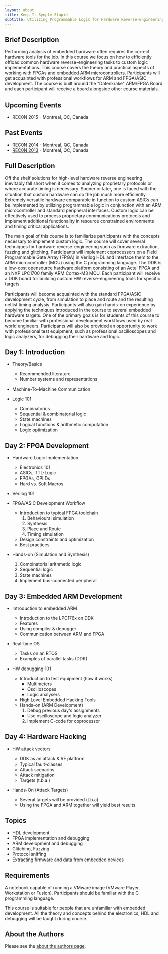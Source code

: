 ```yaml
---
layout: about
title: Keep It Synple Stupid
subtitle: Utilizing Programmable Logic for Hardware Reverse-Engineering
---
```


## Brief Description

Performing analysis of embedded hardware often requires the correct hardware tools for the job.
In this course we focus on how to efficiently offload common hardware reverse-engineering tasks to custom logic implementations.
This course covers the theory and practical aspects of working with FPGAs and embedded ARM microcontrollers.
Participants will get acquainted with professional workflows for ARM and FPGA/ASIC development.
The course is built around the "Datenkrake" ARM/FPGA Board and each participant will receive a board alongside other course materials.

## Upcoming Events

* REC0N 2015 - Montreal, QC, Canada

## Past Events

* [REC0N 2014](http://recon.cx/2014/trainingsynple.html) - Montreal, QC, Canada
* [REC0N 2013](http://recon.cx/2013/trainingsynple.html) - Montreal, QC, Canada

## Full Description

Off the shelf solutions for high-level hardware reverse engineering inevitably fall short when it comes to analyzing proprietary protocols or where accurate timing is necessary.
Sooner or later, one is faced with the situation that custom hardware can do the job much more efficiently.
Extremely versatile hardware comparable in function to custom ASICs can be implemented by utilizing programmable logic in conjunction with an ARM microcontroller and standard peripheral interfaces.
Custom logic can be effectively used to process proprietary communications protocols and implement additional functionality in resource constrained environments and timing critical applications.

The main goal of this course is to familiarize participants with the concepts necessary to implement custom logic.
The course will cover several techniques for hardware reverse-engineering such as firmware extraction, fuzzing and glitching.
Participants will implement coprocessors on a Field Programmable Gate Array (FPGA) in Verilog HDL and interface them to the ARM microcontroller (MCU) using the C programming language.
The DDK is a low-cost opensource hardware platform consisting of an Actel FPGA and an NXP LPC1700 family ARM Cortex-M3 MCU.
Each participant will receive a DDK board for building custom HW reverse-engineering tools for specific targets.

Participants will become acquainted with the standard FPGA/ASIC development cycle, from simulation to place and route and the resulting netlist timing analysis.
Participants will also gain hands-on experience by applying the techniques introduced in the course to several embedded hardware targets.
One of the primary goals is for students of this course to become familiar with professional development workflows used by real world engineers.
Participants will also be provided an opportunity to work with professional test equipment, such as professional oscilloscopes and logic analyzers, for debugging their hardware and logic.

## Day 1: Introduction

* Theory/Basics
  - Recommended literature
  - Number systems and representations
* Machine-To-Machine Communication

* Logic 101
  - Combinatorics
  - Sequential & combinatorial logic
  - State machines
  - Logical functions & arithmetic computation
  - Logic optimization

## Day 2: FPGA Development

* Hardware Logic Implementation
  - Electronics 101
  - ASICs, TTL-Logic
  - FPGAs, CPLDs
  - Hard vs. Soft Macros

* Verilog 101

* FPGA/ASIC Development Workflow
  - Introduction to typical FPGA toolchain
    1. Behavioural simulation
    2. Synthesis
    3. Place and Route
    4. Timing simulation
  - Design constraints and optimization
  - Best practices

* Hands-on (Simulation and Synthesis)
    1. Combinatorial arithmetic logic
    2. Sequential logic
    3. State machines
    4. Implement bus-connected peripheral

## Day 3: Embedded ARM Development

* Introduction to embedded ARM
  - Introduction to the LPC176x on DDK
  - Features
  - Using compiler & debugger
  - Communication between ARM and FPGA

* Real-time OS
  - Tasks on an RTOS
  - Examples of parallel tasks (DDK)

* HW debugging 101
  - Introduction to test equipment (how it works)
    - Multimeters
    - Oscilloscopes
    - Logic analysers
  - High Level Embedded Hacking Tools

  * Hands-on (ARM Development)
    1. Debug previous day's assignments
      - Use oscilloscope and logic analyzer
    2. Implement C-code for coprocessor

## Day 4: Hardware Hacking

* HW attack vectors
  - DDK as an attack & RE platform
  - Typical fault-classes
  - Attack scenarios
  - Attack mitigation
  - Targets (t.b.a.)

* Hands-On (Attack Targets)
  - Several targets will be provided (t.b.a)
  - Using the FPGA and ARM together will yield best results

## Topics
* HDL development
* FPGA implementation and debugging
* ARM development and debugging
* Glitching, Fuzzing
* Protocol sniffing
* Extracting firmware and data from embedded devices

## Requirements
A notebook capable of running a VMware image (VMware Player, Workstation or Fusion).
Participants should be familiar with the C programming language.

This course is suitable for people that are unfamiliar with embedded development.
All the theory and concepts behind the electronics, HDL and debugging will be taught during course.

## About the Authors

Please see the [about the authors page](../authors).
